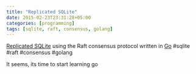 ```yaml
---
title: "Replicated SQLite"
date: 2015-02-23T23:31:28+05:00
categories: [programming]
tags: [sqlite, raft, consensus, golang]
---
```


[Replicated SQLite](https://github.com/otoolep/rqlite) using the Raft consensus protocol written in [Go](http://golang.org)  #sqlite #raft #consensus #golang

It seems, its time to start learning go
